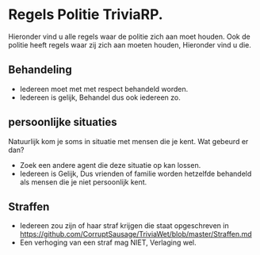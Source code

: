 # Regels Politie TriviaRP.
Hieronder vind u alle regels waar de politie zich aan moet houden. Ook de politie heeft regels waar zij zich aan moeten houden, Hieronder vind u die.

## Behandeling
- Iedereen moet met met respect behandeld worden.
- Iedereen is gelijk, Behandel dus ook iedereen zo.

## persoonlijke situaties
Natuurlijk kom je soms in situatie met mensen die je kent. Wat gebeurd er dan?
- Zoek een andere agent die deze situatie op kan lossen.
- Iedereen is Gelijk, Dus vrienden of familie worden hetzelfde behandeld als mensen die je niet persoonlijk kent.

## Straffen
- Iedereen zou zijn of haar straf krijgen die staat opgeschreven in https://github.com/CorruptSausage/TriviaWet/blob/master/Straffen.md
- Een verhoging van een straf mag NIET, Verlaging wel.
